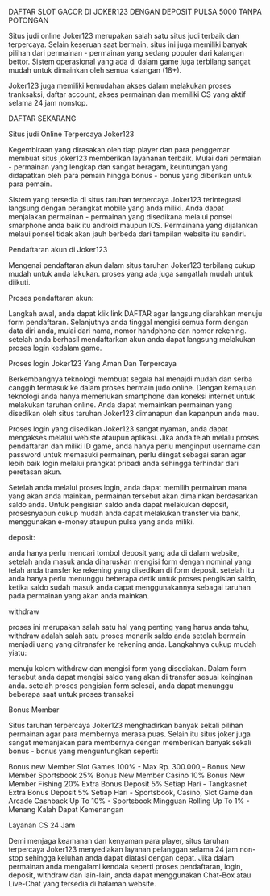DAFTAR SLOT GACOR DI JOKER123 DENGAN DEPOSIT PULSA 5000 TANPA POTONGAN

Situs judi online Joker123 merupakan salah satu situs judi terbaik dan terpercaya. Selain keseruan saat bermain, situs ini juga memiliki banyak pilihan dari permainan - permainan yang sedang populer dari kalangan bettor. Sistem operasional yang ada di dalam game juga terbilang sangat mudah untuk dimainkan oleh semua kalangan (18+).

Joker123 juga memiliki kemudahan akses dalam melakukan proses tranksaksi, daftar account, akses permainan dan memiliki CS yang aktif selama 24 jam nonstop.



DAFTAR SEKARANG


Situs judi Online Terpercaya Joker123

Kegembiraan yang dirasakan oleh tiap player dan para penggemar membuat situs joker123 memberikan layananan terbaik. Mulai dari permaian - permainan yang lengkap dan sangat beragam, keuntungan yang didapatkan oleh para pemain hingga bonus - bonus yang diberikan untuk para pemain.

Sistem yang tersedia di situs taruhan terpercaya Joker123 terintegrasi langsung dengan perangkat mobile yang anda miliki. Anda dapat menjalakan permainan - permainan yang disedikana melalui ponsel smarphone anda baik itu android maupun IOS. Permainana yang dijalankan melaui ponsel tidak akan jauh berbeda dari tampilan website itu sendiri.



Pendaftaran akun di Joker123

Mengenai pendaftaran akun dalam situs taruhan Joker123 terbilang cukup mudah untuk anda lakukan. proses yang ada juga sangatlah mudah untuk diikuti.

Proses pendaftaran akun:

Langkah awal, anda dapat klik link DAFTAR agar langsung diarahkan menuju form pendaftaran.
Selanjutnya anda tinggal mengisi semua form dengan data diri anda, mulai dari nama, nomor handphone dan nomor rekening.
setelah anda berhasil mendaftarkan akun anda dapat langsung melakukan proses login kedalam game.



Proses login Joker123 Yang Aman Dan Terpercaya

Berkembangnya teknologi membuat segala hal menajdi mudah dan serba canggih termasuk ke dalam proses bermain judo online. Dengan kemajuan teknologi anda hanya memerlukan smartphone dan koneksi internet untuk melakukan taruhan online. Anda dapat memainkan permainan yang disedikan oleh situs taruhan Joker123 dimanapun dan kapanpun anda mau.

Proses login yang disedikan Joker123 sangat nyaman, anda dapat mengakses melalui webiste ataupun aplikasi. Jika anda telah melalu proses pendaftaran dan miliki ID game, anda hanya perlu menginput username dan password untuk memasuki permainan, perlu diingat sebagai saran agar lebih baik login melalui prangkat pribadi anda sehingga terhindar dari peretasan akun.

Setelah anda melalui proses login, anda dapat memilih permainan mana yang akan anda mainkan, permainan tersebut akan dimainkan berdasarkan saldo anda. Untuk pengisian saldo anda dapat melakukan deposit, prosesnyapun cukup mudah anda dapat melakukan transfer via bank, menggunakan e-money ataupun pulsa yang anda miliki.

deposit:

anda hanya perlu mencari tombol deposit yang ada di dalam website, setelah anda masuk anda diharuskan mengisi form dengan nominal yang telah anda transfer ke rekening yang disedikan di form deposit.
setelah itu anda hanya perlu menunggu beberapa detik untuk proses pengisian saldo, ketika saldo sudah masuk anda dapat menggunakannya sebagai taruhan pada permainan yang akan anda mainkan.

withdraw

proses ini merupakan salah satu hal yang penting yang harus anda tahu, withdraw adalah salah satu proses menarik saldo anda setelah bermain menjadi uang yang ditransfer ke rekening anda. Langkahnya cukup mudah yiatu:

menuju kolom withdraw dan mengisi form yang disediakan. Dalam form tersebut anda dapat mengisi saldo yang akan di transfer sesuai keinginan anda.
setelah proses pengisian form selesai, anda dapat menunggu beberapa saat untuk proses transaksi

Bonus Member

Situs taruhan terpercaya Joker123 menghadirkan banyak sekali pilihan permainan agar para membernya merasa puas. Selain itu situs joker juga sangat memanjakan para membernya dengan memberikan banyak sekali bonus - bonus yang menguntungkan seperti:

Bonus new Member Slot Games 100% - Max Rp. 300.000,-
Bonus New Member Sportsbook 25%
Bonus New Member Casino 10%
Bonus New Member Fishing 20%
Extra Bonus Deposit 5% Setiap Hari - Tangkasnet
Extra Bonus Deposit 5% Setiap Hari - Sportsbook, Casino, Slot Game dan Arcade
Cashback Up To 10% - Sportsbook Mingguan
Rolling Up To 1% - Menang Kalah Dapat Kemenangan

Layanan CS 24 Jam

Demi menjaga keamanan dan kenyaman para player, situs taruhan terpercaya Joker123 menyediakan layanan pelanggan selama 24 jam non-stop sehingga keluhan anda dapat diatasi dengan cepat. Jika dalam permainan anda mengalami kendala seperti proses pendaftaran, login, deposit, withdraw dan lain-lain, anda dapat menggunakan Chat-Box atau Live-Chat yang tersedia di halaman website.
